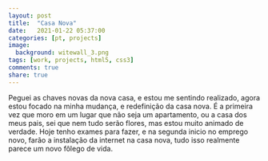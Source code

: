 ```yaml
---
layout: post
title:  "Casa Nova"
date:   2021-01-22 05:37:00
categories: [pt, projects]
image:
  background: witewall_3.png
tags: [work, projects, html5, css3]
comments: true
share: true
---
```

Peguei as chaves novas da nova casa, e estou me sentindo realizado, agora estou focado na minha mudança, e redefinição da casa nova. É a primeira vez que moro em um lugar que não seja um apartamento, ou a casa dos meus pais, sei que nem tudo serão flores, mas estou muito animado de verdade. Hoje tenho exames para fazer, e na segunda inicio no emprego novo, farão a instalação da internet na casa nova, tudo isso realmente parece um novo fôlego de vida.

